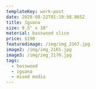 ```yaml
---
templateKey: work-post
date: 2020-08-22T01:19:58.865Z
title: Iguana
size: 9.5" x 10"
material: basswood slice
price: $190
featuredimage: /img/img_2167.jpg
image2: /img/img_2165.jpg
image3: /img/img_2170.jpg
tags:
  - basswood
  - iguana
  - mixed media
---
```

